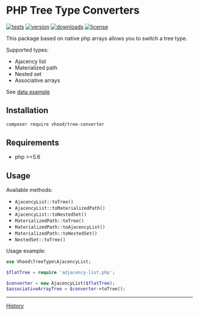 # PHP Tree Type Converters

[![tests](https://img.shields.io/github/workflow/status/vhood/php-tree-converter/tests)](/actions)
[![version](https://img.shields.io/packagist/v/vhood/tree-converter)](https://packagist.org/packages/vhood/tree-converter)
[![downloads](https://img.shields.io/packagist/dt/vhood/tree-converter)](https://packagist.org/packages/vhood/tree-converter)
[![license](https://img.shields.io/github/license/vhood/php-tree-converter)](/LICENSE)

This package based on native php arrays allows you to switch a tree type.

Supported types:

- Ajacency list
- Materialized path
- Nested set
- Associative arrays

See [data example](/tests/data/)

## Installation

```bash
composer require vhood/tree-converter
```

## Requirements

- php >=5.6

## Usage

Available methods:

- `AjacencyList::toTree()`
- `AjacencyList::toMaterializedPath()`
- `AjacencyList::toNestedSet()`
- `MaterializedPath::toTree()`
- `MaterializedPath::toAjacencyList()`
- `MaterializedPath::toNestedSet()`
- `NestedSet::toTree()`

Usage example:

```php
use Vhood\TreeType\AjacencyList;

$flatTree = require 'adjacency-list.php';

$converter = new AjacencyList($flatTree);
$associativeArrayTree = $converter->toTree();
```

---

[History](/CHANGELOG.md)
